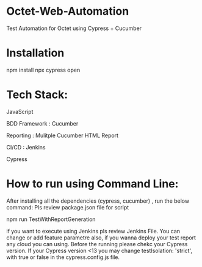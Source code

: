 # Octet-Web-Automation

Test Automation for Octet using Cypress + Cucumber 


# Installation
npm install
npx cypress open


# Tech Stack:


JavaScript

BDD Framework : Cucumber

Reporting : Mulitple Cucumber HTML Report

CI/CD : Jenkins

Cypress

# How to run using Command Line:


After installing all the dependencies (cypress, cucumber) , run the below command:
Pls review package.json file for script


npm run TestWithReportGeneration

if you want to execute using Jenkins pls review Jenkins File. You can change or add feature parametre also, if you wanna 
deploy your test report any cloud you can using. Before the running please chekc your Cypress version. If your Cypress version <13
you may change testIsolation: 'strict', with true or false in the cypress.config.js file.
